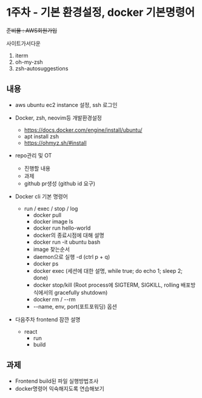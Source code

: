 # 1주차 - 기본 환경설정, docker 기본명령어

~~준비물 : AWS회원가입~~

사이트가서다운
1. iterm
2. oh-my-zsh
3. zsh-autosuggestions

## 내용
- aws ubuntu ec2 instance 설정, ssh 로그인

- Docker, zsh, neovim등 개발환경설정
    - https://docs.docker.com/engine/install/ubuntu/
    - apt install zsh
    - https://ohmyz.sh/#install

- repo관리 및 OT
    - 진행할 내용
    - 과제
    - github pr생성 (github id 요구)

- Docker cli 기본 명령어
    - run / exec / stop / log
        - docker pull
        - docker image ls
        - docker run hello-world
        - docker의 종료시점에 대해 설명
        - docker run -it ubuntu bash
        - image 찾는순서
        - daemon으로 실행 -d (ctrl p + q)
        - docker ps
        - docker exec (세션에 대한 설명, while true; do echo 1; sleep 2; done)
        - docker stop/kill (Root process에 SIGTERM, SIGKILL, rolling 배포방식에서의 gracefully shutdown)
        - docker rm / --rm
        - --name, env, port(포트포워딩) 옵션

- 다음주차 frontend 잠깐 설명
    - react
        - run
        - build

## 과제

- Frontend build된 파일 실행방법조사
- docker명령어 익숙해지도록 연습해보기
